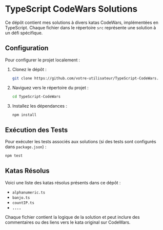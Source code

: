 # TypeScript CodeWars Solutions

Ce dépôt contient mes solutions à divers katas CodeWars, implémentées en TypeScript. Chaque fichier dans le répertoire `src` représente une solution à un défi spécifique.

## Configuration

Pour configurer le projet localement :

1.  Clonez le dépôt :
    ```bash
    git clone https://github.com/votre-utilisateur/TypeScript-CodeWars.git # Remplacez par l'URL de votre dépôt
    ```
2.  Naviguez vers le répertoire du projet :
    ```bash
    cd TypeScript-CodeWars
    ```
3.  Installez les dépendances :
    ```bash
    npm install
    ```

## Exécution des Tests

Pour exécuter les tests associés aux solutions (si des tests sont configurés dans `package.json`) :

```bash
npm test
```

## Katas Résolus

Voici une liste des katas résolus présents dans ce dépôt :

*   `alphanumeric.ts`
*   `banjo.ts`
*   `countIP.ts`
*   **`....`**

Chaque fichier contient la logique de la solution et peut inclure des commentaires ou des liens vers le kata original sur CodeWars.